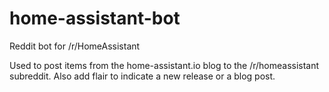 # home-assistant-bot
Reddit bot for /r/HomeAssistant

Used to post items from the home-assistant.io blog to the /r/homeassistant subreddit. Also add flair to indicate a new release or a blog post.
